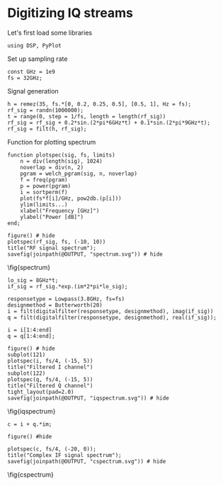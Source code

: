 <!--This file was generated, do not modify it.-->
# Digitizing IQ streams

Let's first load some libraries

```julia:ex1
using DSP, PyPlot
```

Set up sampling rate

```julia:ex2
const GHz = 1e9
fs = 32GHz;
```

Signal generation

```julia:ex3
h = remez(35, fs.*[0, 0.2, 0.25, 0.5], [0.5, 1], Hz = fs);
rf_sig = randn(1000000);
t = range(0, step = 1/fs, length = length(rf_sig))
rf_sig = rf_sig + 0.2*sin.(2*pi*6GHz*t) + 0.1*sin.(2*pi*9GHz*t);
rf_sig = filt(h, rf_sig);
```

Function for plotting spectrum

```julia:ex4
function plotspec(sig, fs, limits)
    n = div(length(sig), 1024)
    noverlap = div(n, 2)
    pgram = welch_pgram(sig, n, noverlap)
    f = freq(pgram)
    p = power(pgram)
    i = sortperm(f)
    plot(fs*f[i]/GHz, pow2db.(p[i]))
    ylim(limits...)
    xlabel("Frequency [GHz]")
    ylabel("Power [dB]")
end;
```

```julia:ex5
figure() # hide
plotspec(rf_sig, fs, (-10, 10))
title("RF signal spectrum");
savefig(joinpath(@OUTPUT, "spectrum.svg")) # hide
```

\fig{spectrum}

```julia:ex6
lo_sig = 8GHz*t;
if_sig = rf_sig.*exp.(im*2*pi*lo_sig);
```

```julia:ex7
responsetype = Lowpass(3.8GHz, fs=fs)
designmethod = Butterworth(20)
i = filt(digitalfilter(responsetype, designmethod), imag(if_sig))
q = filt(digitalfilter(responsetype, designmethod), real(if_sig));
```

```julia:ex8
i = i[1:4:end]
q = q[1:4:end];
```

```julia:ex9
figure() # hide
subplot(121)
plotspec(i, fs/4, (-15, 5))
title("Filtered I channel")
subplot(122)
plotspec(q, fs/4, (-15, 5))
title("Filtered Q channel")
tight_layout(pad=2.0)
savefig(joinpath(@OUTPUT, "iqspectrum.svg")) # hide
```

\fig{iqspectrum}

```julia:ex10
c = i + q.*im;
```

```julia:ex11
figure() #hide

plotspec(c, fs/4, (-20, 0));
title("Complex IF signal spectrum");
savefig(joinpath(@OUTPUT, "cspectrum.svg")) # hide
```

\fig{cspectrum}

